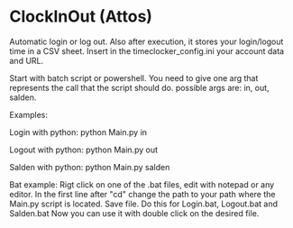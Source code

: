 # ClockInOut (Attos)

Automatic login or log out.
Also after execution, it stores your login/logout time in a CSV sheet.
Insert in the timeclocker_config.ini your account data and URL.

Start with batch script or powershell.
You need to give one arg that represents the call that the script should do.
possible args are: in, out, salden.

Examples:

Login with python:
python Main.py in

Logout with python:
python Main.py out

Salden with python:
python Main.py salden

Bat example:
Rigt click on one of the .bat files, edit with notepad or any editor.
In the first line after "cd" change the path to your path where the Main.py script is located.
Save file. Do this for Login.bat, Logout.bat and Salden.bat
Now you can use it with double click on the desired file.